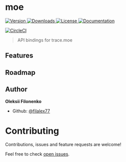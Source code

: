 # moe

<p>
  <a href="https://crates.io/crates/moe">
    <img alt="Version" src="https://img.shields.io/crates/v/moe" />
  </a>
  <a href="https://crates.io/crates/moe">
    <img alt="Downloads" src="https://img.shields.io/crates/d/moe" />
  </a>
  <a href="https://github.com/filalex77/moe/blob/master/LICENSE">
    <img alt="License" src="https://img.shields.io/github/license/filalex77/moe?color=brightgreen&logo=gnu" />
  </a>
  <a href="https://docs.rs/moe">
    <img alt="Documentation" src="https://img.shields.io/badge/documentation-docs.rs-brightgreen.svg?logo=markdown" target="_blank" />
  </a>
</p>

<p>
  <a href="https://circleci.com/gh/filalex77/moe/tree/master">
    <img alt="CircleCI" src="https://img.shields.io/circleci/build/gh/filalex77/moe?logo=circleci">
  </a>
</p>

> API bindings for trace.moe

## Features

## Roadmap

## Author

**Oleksii Filonenko**

- Github: [@filalex77](https://github.com/filalex77)

# Contributing

Contributions, issues and feature requests are welcome!

Feel free to check [open issues](https://github.com/filalex77/moe/issues).
